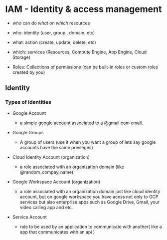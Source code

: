 
# IAM - Identity & access management

  - *who* can do *what* on *which* resources

  - who: identity (user, group , domain, etc)

  - what: action (create, update, delete, etc)

  - which: services (Resources, Compute Engine, App Engine, Cloud Storage)

  - Roles: Collections of permissions (can be built-in roles or custom roles created by you)

## Identity

### Types of identities

  - Google Account
    * a simple google account associated to a @gmail.com email.

  - Google Groups
    * A group of users (use it when you want a group of lets say google accounts have the same privileges)

  - Cloud Identity Account (organization)
    * a role associated with an organization domain (like @random_compay_name)

  - Google Workspace Account (organization)
    * a role associated with an organization domain just like cloud identity account,
      but on google workspace you have acess not only to GCP services but also enterprise
      apps such as Google Drive, Gmail, your video calling app and etc.

  - Service Account
    * role to be used by an application to communicate with another( like a app that communicates with an
      api )
